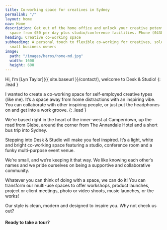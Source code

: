 ```yaml
---
title: Co-working space for creatives in Sydney
permalink: "/"
layout: home
nav: Home
description: Get out of the home office and unlock your creative potential. Co-working
  space from $50 per day plus studio/conference facilities. Phone (0438) 698 924.
heading: Creative co-working space
subheading: A personal touch to flexible co-working for creatives, solopreneurs and
  small business owners
image:
  path: "/images/heros/home-md.jpg"
  width: 1600
  height: 600
---
```


Hi, I’m [Lyn Taylor]({{ site.baseurl }}/contact/), welcome to Desk & Studio!
{: .lead }

I wanted to create a co-working space for self-employed creative types (like me). It’s a space away from home distractions with an inspiring vibe. You can collaborate with other inspiring people, or just put the headphones on and get into a work groove.
{: .lead }

We’re based right in the heart of the inner-west at Camperdown, up the road from Glebe, around the corner from The Annandale Hotel and a short bus trip into Sydney.

Stepping into Desk & Studio will make you feel inspired. It’s a light, white and bright co-working space featuring a studio, conference room and a funky multi-purpose event venue.

We’re small, and we’re keeping it that way. We like knowing each other’s names and we pride ourselves on being a supportive and collaborative community.

Whatever you can think of doing with a space, we can do it! You can transform our multi-use spaces to offer workshops, product launches, project or client meetings, photo or video shoots, music launches, or the works! 

Our style is clean, modern and designed to inspire you. Why not check us out?

#### Ready to take a tour?
